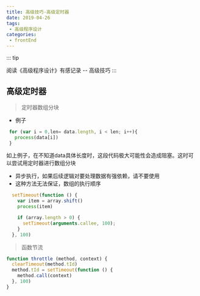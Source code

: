 ```yaml
---
title: 高级技巧-高级定时器
date: 2019-04-26
tags:
 - 高级程序设计       
categories:
 - frontEnd
---
```


::: tip

阅读《高级程序设计》有感记录 -- 高级技巧
:::

<!-- more -->

## 高级定时器

>  定时器数组分块

- 例子
 ```js
  for (var i = 0,len= data.length, i < len; i++){
    process(data[i])
  }

  ```

  如上例子，在不知道data具体长度时，这段代码极大可能性会造成阻塞。这时可以尝试用定时器进行数组分块

  - 异步执行，如果后续逻辑对要处理数据有强依赖，请不要使用
  - 这种方法无法保证，数组的执行顺序

  ```js
    setTimeout(function () {
      var item = array.shift()
      process(item)

      if (array.length > 0) {
        setTimeout(arguments.callee, 100);
      }
    }, 100)
  ```

  > 函数节流
  
  ```js
  function throttle (method, context) {
    clearTimeout(method.tId)
    method.tId = setTimeout(function () {
      method.call(context)
    }, 100)
  }
  ```